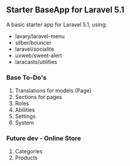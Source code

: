 ## Starter BaseApp for Laravel 5.1
A basic starter app for Laravel 5.1, using:
- lavary/laravel-menu
- silber/bouncer
- laravel/socialite
- uxweb/sweet-alert
- laracasts/utilities


### Base To-Do's
1. Translations for models (Page)
2. Sections for pages
3. Roles
4. Abilities
5. Settings
6. System

### Future dev - Online Store
1. Categories
2. Products